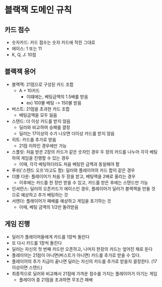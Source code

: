 # 블랙잭 도메인 규칙

## 카드 점수

- 숫자카드: 카드 점수는 숫자 카드에 적힌 그대로
- 에이스: 1 또는 11
- K, Q, J: 10점

## 블랙잭 용어

- 블랙잭: 21점으로 구성된 카드 조합
  - A + 10카드
    - 이떄에는, 베팅금액의 1.5배를 받음
    - ex) 100불 베팅 -> 150불 받음
- 버스트: 21점을 초과한 카드 조합
  - 베팅금액을 모두 잃음
- 스탠드: 더 이상 카드를 받지 않음
  - 딜러와 비교하여 승패를 결정
  - 딜러는 17이상의 수가 나오면 더이상 카드를 받지 않음
- 히트: 카드를 추가로 받음
  - 21점 이하인 경우에만 가능
- 스플릿: 처음 받은 2장의 카드가 같은 숫자인 경우 두 장의 카드를 나누어 각각 베팅하여 게임을 진행할 수 있는 경우
  - 이때, 각각 베팅하더라도 처음 베팅한 금액과 동일해야 함
- 푸쉬('스탠드 오프'라고도 함): 딜러와 플레이어의 카드 합이 같은 경우
- 더블 다운: 플레이어가 처음 두 장을 받고, 베팅액을 2배로 올리는 경우
  - 이후에는 카드를 한 장만 받을 수 있고, 카드를 받은 후에는 스탠드만 가능
- 인셔런스: 딜러의 오픈카드가 에이스인 경우, 플레이어가 딜러가 블랙잭을 만들 것으로 예상하고 추가 베팅하는 것
- 서렌더: 플레이어가 패배를 예상하고 게임을 포기하는 것
  - 이때, 베팅 금액의 1/2만 돌려받음

## 게임 진행

- 딜러가 플레이어들에게 카드를 1장씩 돌린다
- 또 다시 카드를 1장씩 돌린다
- 딜러는 자신의 첫 번째 카드만 오픈하고, 나머지 한장의 카드는 엎어진 채로 둔다
- 플레이어는 21점이 아니면(버스트가 아니면) 카드를 추가로 받을 수 있다.
- 플레이어의 추가 지급이 끝나면 딜러는 자신의 카드를 추가로 받을지 결정한다. (17이상이면 스탠드)
- 최종적으로 딜러와 비교해서 21점에 가까운 점수를 가지는 플레이어가 이기는 게임
  - 플레이어 중 21점을 초과하면 무조건 패배
 